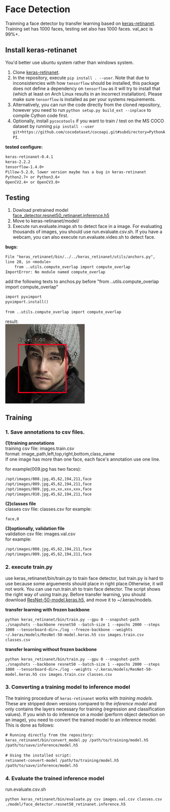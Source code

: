 # Face Detection
Trainning a face detector by transfer learning based on [keras-retinanet](https://github.com/fizyr/keras-retinanet). Training set has 1000 faces, testing set also has 1000 faces. val_acc is 99%+. 

## Install keras-retinanet  
   You'd better use ubuntu system rather than windows system.  

1) Clone [keras-retinanet](https://github.com/fizyr/keras-retinanet).
2) In the repository, execute `pip install . --user`.
   Note that due to inconsistencies with how `tensorflow` should be installed,
   this package does not define a dependency on `tensorflow` as it will try to install that (which at least on Arch Linux results in an incorrect installation).
   Please make sure `tensorflow` is installed as per your systems requirements.
3) Alternatively, you can run the code directly from the cloned  repository, however you need to run `python setup.py build_ext --inplace` to compile Cython code first.
4) Optionally, install `pycocotools` if you want to train / test on the MS COCO dataset by running `pip install --user git+https://github.com/cocodataset/cocoapi.git#subdirectory=PythonAPI`.

**tested configure:**
```
keras-retinanet-0.4.1  
keras-2.2.2  
tensorflow-1.4.0+  
Pillow-5.2.0, lower version maybe has a bug in keras-retinanet  
Python2.7+ or Python3.6+
OpenCV2.4+ or OpenCV3.0+
```

## Testing
1) Dowload pretrained model [face_detector.resnet50_retinanet.inference.h5](https://pan.baidu.com/s/1KqHCoDF-Wvbyi1TE35dSKQ)  
2) Move to keras-retinanet/model/
3) Execute run.evaluate.image.sh to detect face in a image. For evaluating thousands of images, you should use run.evaluate.csv.sh. If you have a webcam, you can also execute run.evaluate.video.sh to detect face.
   
**bugs:**  
```
File "keras_retinanet/bin/../../keras_retinanet/utils/anchors.py", line 20, in <module>
    from ..utils.compute_overlap import compute_overlap
ImportError: No module named compute_overlap
```
add the following texts to anchos.py before "from ..utils.compute_overlap import compute_overlap"
```buildoutcfg
import pyximport
pyximport.install()

from ..utils.compute_overlap import compute_overlap
```

result:  
![avatar](images/image.result.png)


## Training
### 1. Save annotations to csv files.  
**(1)training annotations**  
training csv file: images.train.csv  
format: image_path,left,top,right,bottom,class_name    
If one image has more than one face, each face's annotation use one line.
  
for example(009.jpg has two faces):
```
/opt/images/008.jpg,45,62,194,211,face
/opt/images/009.jpg,45,62,194,211,face
/opt/images/009.jpg,xx,xx,xxx,xxx,face
/opt/images/010.jpg,45,62,194,211,face
```
  
**(2)classes file**  
classes csv file: classes.csv
for example:
```
face,0
```
**(3)optionally, validation file**  
validation csv file: images.val.csv  
for example:
```
/opt/images/008.jpg,45,62,194,211,face
/opt/images/009.jpg,45,62,194,211,face
```    

### 2. execute train.py
use keras_retinanet/bin/train.py to train face detector, but train.py is hard to use because some arguements should place in right place.Otherwise, it will not work.
You can use run.train.sh to train face detector. The script shows the right way of using train.py. Before transfer learning, you should download [ResNet-50-model.keras.h5](https://pan.baidu.com/s/1KqHCoDF-Wvbyi1TE35dSKQ), and move it to ~/.keras/models.
    
**transfer learning with frozen backbone**
```shell
python keras_retinanet/bin/train.py --gpu 0 --snapshot-path ./snapshots --backbone resnet50 --batch-size 1 --epochs 2000 --steps 1000 --tensorboard-dir=./log --freeze-backbone --weights ~/.keras/models/ResNet-50-model.keras.h5 csv images.train.csv classes.csv

```

**transfer learning without frozen backbone**
```shell
python keras_retinanet/bin/train.py --gpu 0 --snapshot-path ./snapshots --backbone resnet50 --batch-size 1 --epochs 2000 --steps 1000 --tensorboard-dir=./log --weights ~/.keras/models/ResNet-50-model.keras.h5 csv images.train.csv classes.csv

```

### 3. Converting a training model to inference model
The training procedure of `keras-retinanet` works with *training models*. These are stripped down versions compared to the *inference model* and only contains the layers necessary for training (regression and classification values). If you wish to do inference on a model (perform object detection on an image), you need to convert the trained model to an inference model. This is done as follows:

```shell
# Running directly from the repository:
keras_retinanet/bin/convert_model.py /path/to/training/model.h5 /path/to/save/inference/model.h5

# Using the installed script:
retinanet-convert-model /path/to/training/model.h5 /path/to/save/inference/model.h5
```

### 4. Evaluate the trained inference model
run.evaluate.csv.sh
```shell
python keras_retinanet/bin/evaluate.py csv images.val.csv classes.csv ./model/face_detector.resnet50_retinanet.inference.h5
```

 
